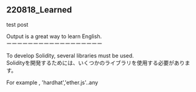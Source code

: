 ## 220818_Learned

test post

Output is a great way to learn English.  
ーーーーーーーーーーーーーーーーーー

To develop Solidity, several libraries must be used.  
Solidityを開発するためには、いくつかのライブラリを使用する必要があります。

For example , 'hardhat','ether.js'..any